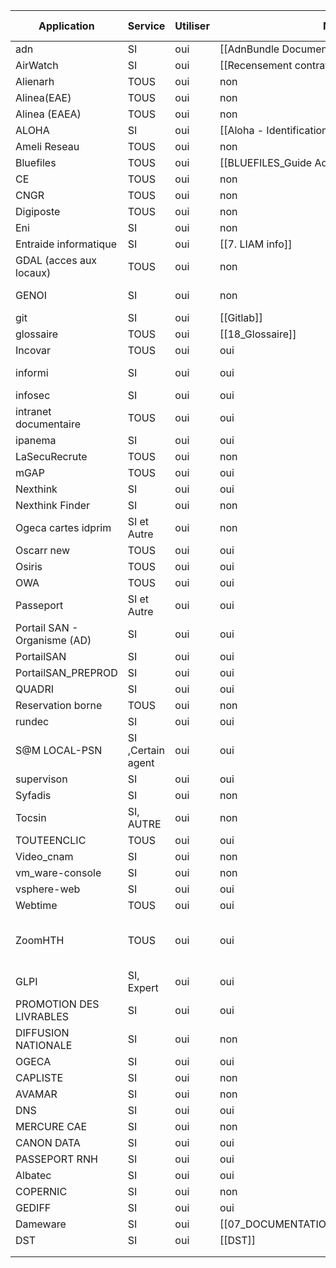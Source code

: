 
| **Application**              | **Service**       | **Utiliser** | **Note dans Obsidian**                                | **Lien**                                                                                                                                                                                            | **Commentaire :** |
| ---------------------------- | ----------------- | ------------ | ----------------------------------------------------- | --------------------------------------------------------------------------------------------------------------------------------------------------------------------------------------------------- | ----------------- |
| adn                          | SI                | oui          | [[AdnBundle  Documentation SKPHP]]                    | https://portailsan.cnamts.fr/RDWeb/Pages/fr-FR/default.aspx                                                                                                                                         |                   |
| AirWatch                     | SI                | oui          | [[Recensement contrats Airwatch]]                     | https://mdmconsole.cnamts.fr/AirWatch/Login?ReturnUrl=%2FAirWatch%2F                                                                                                                                |                   |
| Alienarh                     | TOUS              | oui          | non                                                   | http://alienorh.cnamts.fr/index.php                                                                                                                                                                 |                   |
| Alinea(EAE)                  | TOUS              | oui          | non                                                   | https://alinea-p40.cnamts.fr:8080/                                                                                                                                                                  |                   |
| Alinea (EAEA)                | TOUS              | oui          | non                                                   | https://alinea.ramage/app.php                                                                                                                                                                       |                   |
| ALOHA                        | SI                | oui          | [[Aloha - Identification des demandeurs]]             | https://107501h.collaboratif.ramage/Univers_PDT/SitePages/Accueil%20ALOHA.aspx                                                                                                                      |                   |
| Ameli Reseau                 | TOUS              | oui          | non                                                   | https://ameli-reseau.ramage/                                                                                                                                                                        |                   |
| Bluefiles                    | TOUS              | oui          | [[BLUEFILES_Guide Administrateur]]                    | https://bluefiles.com/fr/login                                                                                                                                                                      |                   |
| CE                           | TOUS              | oui          | non                                                   | http://www.csedrsmidf.fr/                                                                                                                                                                           |                   |
| CNGR                         | TOUS              | oui          | non                                                   | https://www.cngr.cnamts.fr/                                                                                                                                                                         |                   |
| Digiposte                    | TOUS              | oui          | non                                                   | https://secure.digiposte.fr/home                                                                                                                                                                    |                   |
| Eni                          | SI                | oui          | non                                                   | https://www.eni-training.com/portal/auth/login?cfgBdd=service-medical-bn                                                                                                                            |                   |
| Entraide informatique        | SI                | oui          | [[7. LIAM info]]                                      | https://liam.assurance-maladie.fr/group/5804                                                                                                                                                        |                   |
| GDAL (acces aux locaux)      | TOUS              | oui          | non                                                   | http://gdal.ersm-idf.cnamts.fr/                                                                                                                                                                     |                   |
| GENOI                        | SI                | oui          | non                                                   | http://55.221.0.102/Web-News.1.6.3/newsgroups.php?search_txt=&group=genoi.discussion                                                                                                                |                   |
| git                          | SI                | oui          | [[Gitlab]]                                            | https://gitlab.ersm-idf.cnamts.fr/DRSM_IDF/applications                                                                                                                                             |                   |
| glossaire                    | TOUS              | oui          | [[18_Glossaire]]                                      | https://www.annuaire-secu.com/glossaire.html                                                                                                                                                        |                   |
| Incovar                      | TOUS              | oui          | oui                                                   | http://webtime.ersm-idf.cnamts.fr/incotec/eIncovar/indexnet.htm                                                                                                                                     |                   |
| informi                      | SI                | oui          | oui                                                   | https://infomi.ersm-idf.cnamts.fr/user/admin, https://infomi.ersm-idf.cnamts.fr/, https://infomi.ersm-idf.cnamts.fr/items/serveur/view/id/20                                                        |                   |
| infosec                      | SI                | oui          | oui                                                   | https://infosec.ramage/category/administrateur/certificats/                                                                                                                                         |                   |
| intranet documentaire        | TOUS              | oui          | oui                                                   | http://idp.ersm-idf.cnamts.fr/index.php?id=7                                                                                                                                                        |                   |
| ipanema                      | SI                | oui          | oui                                                   | https://salsa.cnamts.fr/salsa/salsa_portal/                                                                                                                                                         |                   |
| LaSecuRecrute                | TOUS              | oui          | non                                                   | https://www.lasecurecrute.fr/je-cherche/une-offre/recherche-avancee                                                                                                                                 |                   |
| mGAP                         | TOUS              | oui          | oui                                                   | http://mgap.drsm-idf.ramage/                                                                                                                                                                        |                   |
| Nexthink                     | SI                | oui          | oui                                                   | https://150001lr62.cspt.ramage                                                                                                                                                                      |                   |
| Nexthink Finder              | SI                | oui          | non                                                   | Nexthink Finder\nxfinderstarter.exe                                                                                                                                                                 |                   |
| Ogeca cartes idprim          | SI et Autre       | oui          | non                                                   | https://ogeca.drsm-idf.ramage/                                                                                                                                                                      |                   |
| Oscarr new                   | TOUS              | oui          | oui                                                   | https://oscarr-p25.ramage/RH_J/                                                                                                                                                                     |                   |
| Osiris                       | TOUS              | oui          | oui                                                   | http://lxplc54.cramif.cnamts.fr/osiris                                                                                                                                                              |                   |
| OWA                          | TOUS              | oui          | oui                                                   | https://mail.cnamts.fr/owa/                                                                                                                                                                         |                   |
| Passeport                    | SI et Autre       | oui          | oui                                                   | https://107501a.collaboratif.cnamts.fr/passeport/Pages/AccueilProjet.aspx, https://habilitations.passeport.ramage/                                                                                  |                   |
| Portail SAN - Organisme (AD) | SI                | oui          | oui                                                   | https://portailsan.cnamts.fr/RDWeb/Pages/fr-FR/login.aspx?ReturnUrl=/RDWeb/Pages/fr-FR/Default.aspx                                                                                                 |                   |
| PortailSAN                   | SI                | oui          | oui                                                   | https://portail.san.ramage/                                                                                                                                                                         |                   |
| PortailSAN_PREPROD           | SI                | oui          | oui                                                   | https://preprod.portail.san.ramage/                                                                                                                                                                 |                   |
| QUADRI                       | SI                | oui          | oui                                                   | http://quadri-new.drsm-idf.ramage/                                                                                                                                                                  |                   |
| Reservation borne            | TOUS              | oui          | non                                                   | http://lxplc54.cramif.cnamts.fr/portailga/php/index.php?page=accueil                                                                                                                                |                   |
| rundec                       | SI                | oui          | oui                                                   | https://console-ambox.ge.cnamts.fr:4443/user/login                                                                                                                                                  |                   |
| S@M LOCAL-PSN                | SI ,Certain agent | oui          | oui                                                   | http://support-national.ramage/                                                                                                                                                                     |                   |
| supervison                   | SI                | oui          | oui                                                   | http://supervision.ersm-idf.cnamts.fr/oreon/oreon.php?p=6                                                                                                                                           |                   |
| Syfadis                      | SI                | oui          | non                                                   | https://securitesociale.syfadis.com/                                                                                                                                                                |                   |
| Tocsin                       | SI, AUTRE         | oui          | non                                                   | http://tocsin.cnamts.fr/TO_J/                                                                                                                                                                       |                   |
| TOUTEENCLIC                  | TOUS              | oui          | oui                                                   | http://toutenclic.ersm-idf.cnamts.fr/                                                                                                                                                               |                   |
| Video_cnam                   | SI                | oui          | non                                                   | https://cnam.video/canal/all-theme/11-DISAG                                                                                                                                                         |                   |
| vm_ware-console              | SI                | oui          | non                                                   | https://console-vcc.infra.ramage/                                                                                                                                                                   |                   |
| vsphere-web                  | SI                | oui          | oui                                                   | https://console-vcenter3.cnamts.fr/vsphere-client/?csp                                                                                                                                              |                   |
| Webtime                      | TOUS              | oui          | oui                                                   | http://webtime.drsm-idf.ramage/incotec/Login                                                                                                                                                        |                   |
| ZoomHTH                      | TOUS              | oui          | oui                                                   | https://assurance-maladie.zoom.us/j/7311158506?pwd=V2lJYkNGR1NZc3VqU3A2NXBTZGVwUT09 ou  https://assurance-maladie.zoom.us/j/7311158506?pwd=V2lJYkNGR1NZc3VqU3A2NXBTZGVwUT09 (731 115 8506 / 015756) |                   |
| GLPI                         | SI, Expert        | oui          | oui                                                   | https://gediff.ramage/front/ticket.form.php?id=5107560                                                                                                                                              |                   |
| PROMOTION DES LIVRABLES      | SI                | oui          | oui                                                   | https://promolivrables.csh-dijon.cnamts.fr/                                                                                                                                                         |                   |
| DIFFUSION NATIONALE          | SI                | oui          | non                                                   | http://diffusion-nationale.cnqd.cnamts.fr/                                                                                                                                                          |                   |
| OGECA                        | SI                | oui          | oui                                                   | https://ogeca.drsm-idf.ramage/                                                                                                                                                                      |                   |
| CAPLISTE                     | SI                | oui          | non                                                   | http://cap/capliste.php                                                                                                                                                                             |                   |
| AVAMAR                       | SI                | oui          | non                                                   | https://150001av3300dd33p.cnp.ramage/dtlt/home.html                                                                                                                                                 |                   |
| DNS                          | SI                | oui          | oui                                                   | https://dns-racine.osi.ramage/                                                                                                                                                                      |                   |
| MERCURE CAE                  | SI                | oui          | non                                                   | https://mailadmin.cnamts.fr/ecp/                                                                                                                                                                    |                   |
| CANON DATA                   | SI                | oui          | oui                                                   | https://w51750100ges:48443/account/signin?ReturnUrl=%2Fdevice%2Fdevices                                                                                                                             |                   |
| PASSEPORT RNH                | SI                | oui          | oui                                                   | https://rnh.passeport.cnamts.fr/IhmS1HE/accueil.go?version=300000                                                                                                                                   |                   |
| Albatec                      | SI                | oui          | oui                                                   | https://albatectest.drsm-idf.ramage                                                                                                                                                                 |                   |
| COPERNIC                     | SI                | oui          | non                                                   | C:\APPLINAT\copv4                                                                                                                                                                                                    |                   |
| GEDIFF                       | SI                | oui          | oui                                                   | https://gediff.ramage/                                                                                                                                                                                                     |                   |
| Dameware                     | SI                | oui          | [[07_DOCUMENTATION/071_APPLICATIONS/LAPS/Laps\|Laps]] |                                                                                                                                                                                                     |                   |
| DST                          | SI                | oui          | [[DST]]                                               | https://dst.ersm-idf.cnamts.fr/programme.php                                                                                                                                                        |                   |
|                              |                   |              |                                                       |                                                                                                                                                                                                     |                   |
|                              |                   |              |                                                       |                                                                                                                                                                                                     |                   |
